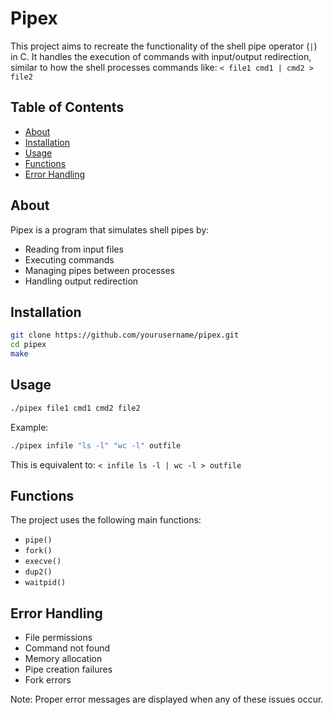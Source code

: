 # Pipex

This project aims to recreate the functionality of the shell pipe operator (`|`) in C. It handles the execution of commands with input/output redirection, similar to how the shell processes commands like: `< file1 cmd1 | cmd2 > file2`

## Table of Contents

- [About](#about)
- [Installation](#installation)
- [Usage](#usage)
- [Functions](#functions)
- [Error Handling](#error-handling)

## About

Pipex is a program that simulates shell pipes by:

- Reading from input files
- Executing commands
- Managing pipes between processes
- Handling output redirection

## Installation

```bash
git clone https://github.com/yourusername/pipex.git
cd pipex
make
```

## Usage

```bash
./pipex file1 cmd1 cmd2 file2
```

Example:

```bash
./pipex infile "ls -l" "wc -l" outfile
```

This is equivalent to: `< infile ls -l | wc -l > outfile`

## Functions

The project uses the following main functions:

- `pipe()`
- `fork()`
- `execve()`
- `dup2()`
- `waitpid()`

## Error Handling

- File permissions
- Command not found
- Memory allocation
- Pipe creation failures
- Fork errors

Note: Proper error messages are displayed when any of these issues occur.
